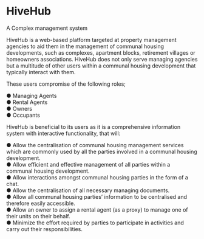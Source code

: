 # HiveHub
A Complex management system 

HiveHub is a web-based platform targeted at property management agencies to aid
them in the management of communal housing developments, such as complexes,
apartment blocks, retirement villages or homeowners associations.
HiveHub does not only serve managing agencies but a multitude of other users
within a communal housing development that typically interact with them. 

These users compromise of the following roles;

  ● Managing Agents  
  ● Rental Agents  
  ● Owners  
  ● Occupants
  

HiveHub is beneficial to its users as it is a comprehensive information system with
interactive functionality, that will:

  ● Allow the centralisation of communal housing management services which
    are commonly used by all the parties involved in a communal housing development.    
  ● Allow efficient and effective management of all parties within a communal
    housing development.    
  ● Allow interactions amongst communal housing parties in the form of a chat.  
  ● Allow the centralisation of all necessary managing documents.  
  ● Allow all communal housing parties’ information to be centralised and
    therefore easily accessible.    
  ● Allow an owner to assign a rental agent (as a proxy) to manage one of their
    units on their behalf.    
  ● Minimize the effort required by parties to participate in activities and carry out
    their responsibilities.
